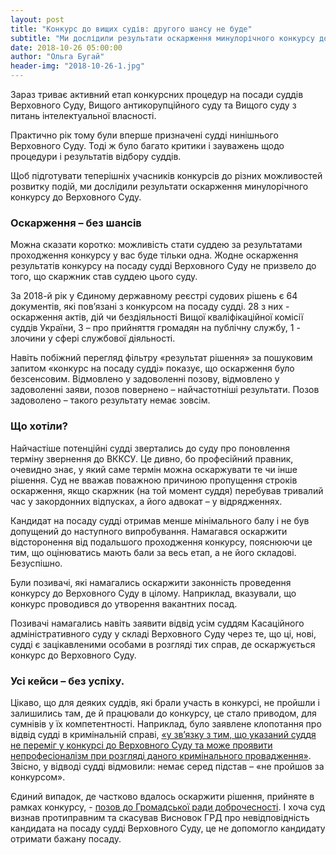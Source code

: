 ```yaml
---
layout: post
title: "Конкурс до вищих судів: другого шансу не буде"
subtitle: "Ми дослідили результати оскарження минулорічного конкурсу до Верховного Суду"
date: 2018-10-26 05:00:00
author: "Ольга Бугай"
header-img: "2018-10-26-1.jpg"
---
```


Зараз триває активний етап конкурсних процедур на посади суддів Верховного Суду, Вищого антикорупційного суду та Вищого суду з питань інтелектуальної власності. 

Практично рік тому були вперше призначені судді нинішнього Верховного Суду. Тоді ж було багато критики і зауважень щодо процедури і результатів відбору суддів.

Щоб підготувати теперішніх учасників конкурсів до різних можливостей розвитку подій, ми дослідили результати оскарження минулорічного конкурсу до Верховного Суду.

### Оскарження – без шансів

Можна сказати коротко: можливість стати суддею за результатами проходження конкурсу у вас буде тільки одна. Жодне оскарження результатів конкурсу на посаду судді Верховного Суду не призвело до того, що скаржник став суддею цього суду.

За 2018-й рік у Єдиному державному реєстрі судових рішень є 64 документів, які пов’язані з конкурсом на посаду судді. 28 з них - оскарження актів, дій чи бездіяльності Вищої кваліфікаційної комісії суддів України, 3 – про прийняття громадян на публічну службу, 1 - злочини у сфері службової діяльності.

Навіть побіжний перегляд фільтру «результат рішення» за пошуковим запитом «конкурс на посаду судді» показує, що оскарження було безсенсовим. Відмовлено у задоволенні позову, відмовлено у задоволенні заяви, позов повернено – найчастотніші результати. Позов задоволено – такого результату немає зовсім.

### Що хотіли?

Найчастіше потенційні судді звертались до суду про поновлення терміну звернення до ВККСУ. Це дивно, бо професійний правник, очевидно знає, у який саме термін можна оскаржувати те чи інше рішення. Суд не вважав поважною причиною пропущення строків оскарження, якщо скаржник (на той момент суддя) перебував тривалий час у закордонних відпусках, а його адвокат – у відрядженнях.

Кандидат на посаду судді отримав менше мінімального балу і не був допущений до наступного випробування. Намагався оскаржити відсторонення від подальшого проходження конкурсу, пояснюючи це тим, що оцінюватись мають бали за весь етап, а не його складові. Безуспішно.

Були позивачі, які намагались оскаржити законність проведення конкурсу до Верховного Суду в цілому. Наприклад, вказували, що конкурс проводився до утворення вакантних посад.

Позивачі намагались навіть заявити відвід усім суддям Касаційного адміністративного суду у складі Верховного Суду через те, що ці, нові, судді є зацікавленими особами в розгляді тих справ, де оскаржується конкурс до Верховного Суду. 

### Усі кейси – без успіху.

Цікаво, що для деяких суддів, які брали участь в конкурсі, не пройшли і залишились там, де й працювали до конкурсу, це стало приводом, для сумнівів у їх компетентності. Наприклад, було заявлене клопотання про відвід судді в кримінальній справі, [«у зв’язку з тим, що указаний суддя не переміг у конкурсі до Верховного Суду та може проявити непрофесіоналізм при розгляді даного кримінального провадження»](https://conp.com.ua/lawsuit/71831146). Звісно, у відводі судді відмовили: немає серед підстав – «не пройшов за конкурсом». 

Єдиний випадок, де частково вдалось оскаржити рішення, прийняте в рамках конкурсу, - [позов до Громадської ради доброчесності](https://conp.com.ua/lawsuit/76471938). І хоча суд визнав протиправним та скасував Висновок ГРД про невідповідність кандидата на посаду судді Верховного Суду, це не допомогло кандидату отримати бажану посаду. 